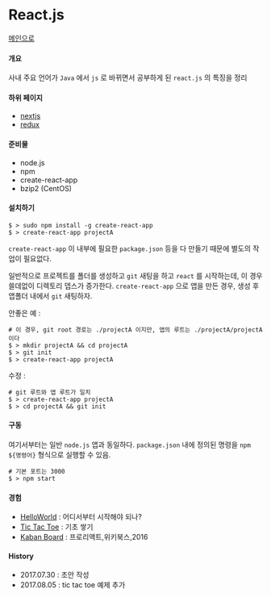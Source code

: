 # React.js

[메인으로](https://github.com/juneyoung/DEV-INFOS)

#### 개요

사내 주요 언어가 `Java` 에서 `js` 로 바뀌면서 공부하게 된 `react.js` 의 특징을 정리

#### 하위 페이지
- [nextjs](https://github.com/juneyoung/DEV-INFOS/tree/main/reactjs/nextjs/README.md)
- [redux](https://github.com/juneyoung/DEV-INFOS/tree/main/reactjs/redux/README.md)

#### 준비물
- node.js
- npm
- create-react-app
- bzip2 (CentOS) 

#### 설치하기

```
$ > sudo npm install -g create-react-app
$ > create-react-app projectA
```
 `create-react-app` 이 내부에 필요한 `package.json` 등을 다 만들기 때문에 별도의 작업이 필요없다.

 일반적으로 프로젝트를 폴더를 생성하고 `git` 새팅을 하고 `react` 를 시작하는데, 이 경우 쓸데없이 디렉토리 뎁스가 증가한다. `create-react-app` 으로 앱을 만든 경우, 생성 후 앱폴더 내에서 `git` 새팅하자.
 
 안좋은 예 :
 ```
 # 이 경우, git root 경로는 ./projectA 이지만, 앱의 루트는 ./projectA/projectA 이다
 $ > mkdir projectA && cd projectA
 $ > git init
 $ > create-react-app projectA
 ```
 수정 :
 ```
 # git 루트와 앱 루트가 일치
 $ > create-react-app projectA
 $ > cd projectA && git init
 ```
#### 구동
 여기서부터는 일반 `node.js` 앱과 동일하다. `package.json` 내에 정의된 명령을 `npm ${명령어}` 형식으로 실행할 수 있음.
 ```
 # 기본 포트는 3000
 $ > npm start 
 ```
 
 #### 경험
 - [HelloWorld](https://github.com/juneyoung/DEV-INFOS/blob/master/reactjs/experience/hello-react.md) : 어디서부터 시작해야 되나?
 - [Tic Tac Toe](https://github.com/juneyoung/DEV-INFOS/blob/master/reactjs/experience/tic-tac-toe.md) : 기초 쌓기
 - [Kaban Board](https://github.com/juneyoung/DEV-INFOS/blob/master/reactjs/experience/kanban.md) : 프로리액트,위키북스,2016
 
 #### History
 - 2017.07.30 : 초안 작성
 - 2017.08.05 : tic tac toe 예제 추가

